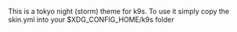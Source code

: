 This is a tokyo night (storm) theme for k9s. To use it simply copy the skin.yml into your $XDG_CONFIG_HOME/k9s folder
